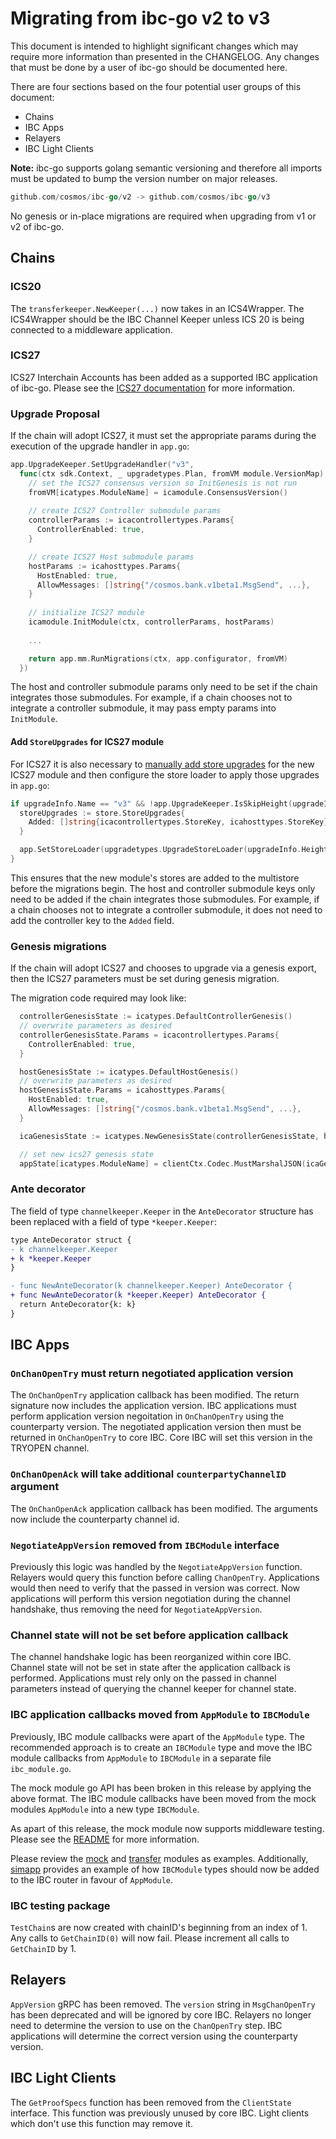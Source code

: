 # Migrating from ibc-go v2 to v3

This document is intended to highlight significant changes which may require more information than presented in the CHANGELOG.
Any changes that must be done by a user of ibc-go should be documented here.

There are four sections based on the four potential user groups of this document:

- Chains
- IBC Apps
- Relayers
- IBC Light Clients

**Note:** ibc-go supports golang semantic versioning and therefore all imports must be updated to bump the version number on major releases.

```go
github.com/cosmos/ibc-go/v2 -> github.com/cosmos/ibc-go/v3
```

No genesis or in-place migrations are required when upgrading from v1 or v2 of ibc-go.

## Chains

### ICS20

The `transferkeeper.NewKeeper(...)` now takes in an ICS4Wrapper.
The ICS4Wrapper should be the IBC Channel Keeper unless ICS 20 is being connected to a middleware application.

### ICS27

ICS27 Interchain Accounts has been added as a supported IBC application of ibc-go.
Please see the [ICS27 documentation](../apps/interchain-accounts/overview.md) for more information.

### Upgrade Proposal

If the chain will adopt ICS27, it must set the appropriate params during the execution of the upgrade handler in `app.go`:

```go
app.UpgradeKeeper.SetUpgradeHandler("v3",
  func(ctx sdk.Context, _ upgradetypes.Plan, fromVM module.VersionMap) (module.VersionMap, error) {
    // set the ICS27 consensus version so InitGenesis is not run
    fromVM[icatypes.ModuleName] = icamodule.ConsensusVersion()
    
    // create ICS27 Controller submodule params
    controllerParams := icacontrollertypes.Params{
      ControllerEnabled: true, 
    }

    // create ICS27 Host submodule params
    hostParams := icahosttypes.Params{
      HostEnabled: true, 
      AllowMessages: []string{"/cosmos.bank.v1beta1.MsgSend", ...}, 
    }
    
    // initialize ICS27 module
    icamodule.InitModule(ctx, controllerParams, hostParams)
    
    ...

    return app.mm.RunMigrations(ctx, app.configurator, fromVM)
  })
```

The host and controller submodule params only need to be set if the chain integrates those submodules.
For example, if a chain chooses not to integrate a controller submodule, it may pass empty params into `InitModule`.

#### Add `StoreUpgrades` for ICS27 module

For ICS27 it is also necessary to [manually add store upgrades](https://docs.cosmos.network/v0.45/core/upgrade.html#add-storeupgrades-for-new-modules) for the new ICS27 module and then configure the store loader to apply those upgrades in `app.go`:

```go
if upgradeInfo.Name == "v3" && !app.UpgradeKeeper.IsSkipHeight(upgradeInfo.Height) {
  storeUpgrades := store.StoreUpgrades{
    Added: []string{icacontrollertypes.StoreKey, icahosttypes.StoreKey},
  }

  app.SetStoreLoader(upgradetypes.UpgradeStoreLoader(upgradeInfo.Height, &storeUpgrades))
}
```

This ensures that the new module's stores are added to the multistore before the migrations begin.
The host and controller submodule keys only need to be added if the chain integrates those submodules.
For example, if a chain chooses not to integrate a controller submodule, it does not need to add the controller key to the `Added` field.

### Genesis migrations

If the chain will adopt ICS27 and chooses to upgrade via a genesis export, then the ICS27 parameters must be set during genesis migration.

The migration code required may look like:

```go
  controllerGenesisState := icatypes.DefaultControllerGenesis()
  // overwrite parameters as desired
  controllerGenesisState.Params = icacontrollertypes.Params{
    ControllerEnabled: true, 
  } 

  hostGenesisState := icatypes.DefaultHostGenesis()
  // overwrite parameters as desired
  hostGenesisState.Params = icahosttypes.Params{
    HostEnabled: true, 
    AllowMessages: []string{"/cosmos.bank.v1beta1.MsgSend", ...}, 
  }

  icaGenesisState := icatypes.NewGenesisState(controllerGenesisState, hostGenesisState)

  // set new ics27 genesis state
  appState[icatypes.ModuleName] = clientCtx.Codec.MustMarshalJSON(icaGenesisState)
```

### Ante decorator

The field of type `channelkeeper.Keeper` in the `AnteDecorator` structure has been replaced with a field of type `*keeper.Keeper`:

```diff
type AnteDecorator struct {
- k channelkeeper.Keeper
+ k *keeper.Keeper
}

- func NewAnteDecorator(k channelkeeper.Keeper) AnteDecorator {
+ func NewAnteDecorator(k *keeper.Keeper) AnteDecorator { 
  return AnteDecorator{k: k}
}
```

## IBC Apps

### `OnChanOpenTry` must return negotiated application version

The `OnChanOpenTry` application callback has been modified.
The return signature now includes the application version.
IBC applications must perform application version negoitation in `OnChanOpenTry` using the counterparty version.
The negotiated application version then must be returned in `OnChanOpenTry` to core IBC.
Core IBC will set this version in the TRYOPEN channel.

### `OnChanOpenAck` will take additional `counterpartyChannelID` argument

The `OnChanOpenAck` application callback has been modified.
The arguments now include the counterparty channel id.

### `NegotiateAppVersion` removed from `IBCModule` interface

Previously this logic was handled by the `NegotiateAppVersion` function.
Relayers would query this function before calling `ChanOpenTry`.
Applications would then need to verify that the passed in version was correct.
Now applications will perform this version negotiation during the channel handshake, thus removing the need for `NegotiateAppVersion`.

### Channel state will not be set before application callback

The channel handshake logic has been reorganized within core IBC.
Channel state will not be set in state after the application callback is performed.
Applications must rely only on the passed in channel parameters instead of querying the channel keeper for channel state.

### IBC application callbacks moved from `AppModule` to `IBCModule`

Previously, IBC module callbacks were apart of the `AppModule` type.
The recommended approach is to create an `IBCModule` type and move the IBC module callbacks from `AppModule` to `IBCModule` in a separate file `ibc_module.go`.

The mock module go API has been broken in this release by applying the above format.
The IBC module callbacks have been moved from the mock modules `AppModule` into a new type `IBCModule`.

As apart of this release, the mock module now supports middleware testing. Please see the [README](../../testing/README.md#middleware-testing) for more information.

Please review the [mock](../../testing/mock/ibc_module.go) and [transfer](../../modules/apps/transfer/ibc_module.go) modules as examples. Additionally, [simapp](../../testing/simapp/app.go) provides an example of how `IBCModule` types should now be added to the IBC router in favour of `AppModule`.

### IBC testing package

`TestChain`s are now created with chainID's beginning from an index of 1. Any calls to `GetChainID(0)` will now fail. Please increment all calls to `GetChainID` by 1.

## Relayers

`AppVersion` gRPC has been removed.
The `version` string in `MsgChanOpenTry` has been deprecated and will be ignored by core IBC.
Relayers no longer need to determine the version to use on the `ChanOpenTry` step.
IBC applications will determine the correct version using the counterparty version.

## IBC Light Clients

The `GetProofSpecs` function has been removed from the `ClientState` interface. This function was previously unused by core IBC. Light clients which don't use this function may remove it.
